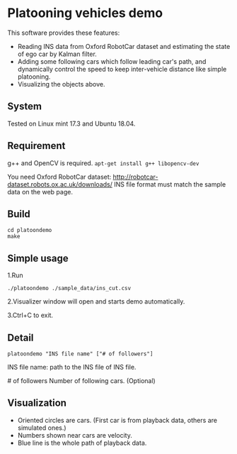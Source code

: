 Platooning vehicles demo
====

This software provides these features:
- Reading INS data from Oxford RobotCar dataset and estimating the state of ego car by Kalman filter.
- Adding some following cars which follow leading car's path, and dynamically control the speed to keep inter-vehicle distance like simple platooning.
- Visualizing the objects above.

## System
 Tested on Linux mint 17.3 and Ubuntu 18.04.

## Requirement
 g++ and OpenCV is required.
 ```apt-get install g++ libopencv-dev```

 You need Oxford RobotCar dataset: http://robotcar-dataset.robots.ox.ac.uk/downloads/
 INS file format must match the sample data on the web page.

## Build
 ```
 cd platoondemo
 make
 ```

## Simple usage
 1.Run  
 
 ```./platoondemo ./sample_data/ins_cut.csv``` 
     
 2.Visualizer window will open and starts demo automatically.
 
 3.Ctrl+C to exit.

## Detail
 ```platoondemo "INS file name" ["# of followers"]```

INS file name:
 path to the INS file of INS file.

\# of followers
 Number of following cars. (Optional)

## Visualization
 - Oriented circles are cars. (First car is from playback data, others are simulated ones.)
 - Numbers shown near cars are velocity.
 - Blue line is the whole path of playback data.
